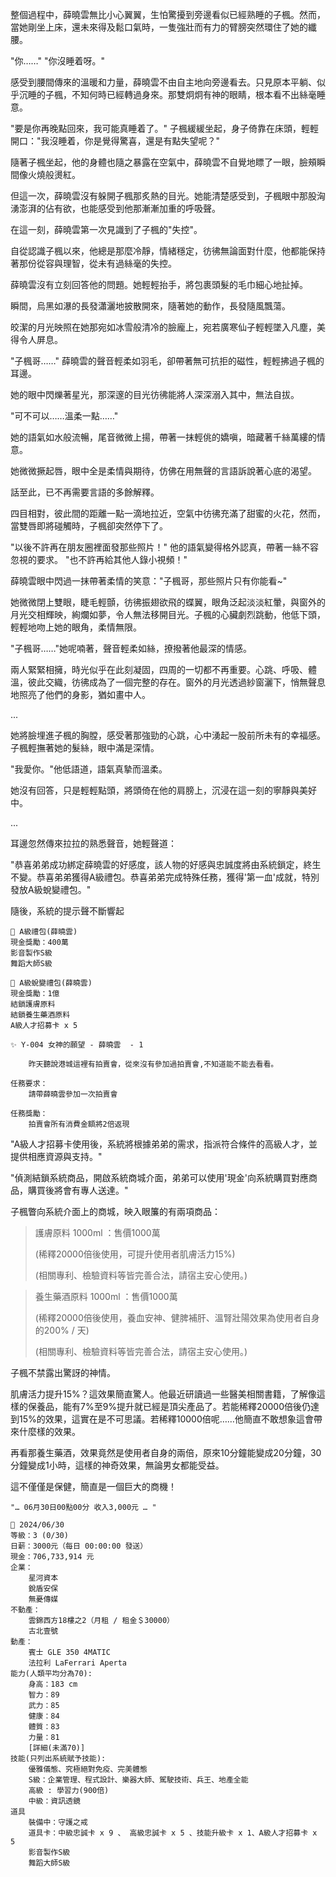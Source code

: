 整個過程中，薛曉雲無比小心翼翼，生怕驚擾到旁邊看似已經熟睡的子楓。然而，當她剛坐上床，還未來得及鬆口氣時，一隻強壯而有力的臂膀突然環住了她的纖腰。

"你……"
"你沒睡着呀。"

感受到腰間傳來的溫暖和力量，薛曉雲不由自主地向旁邊看去。只見原本平躺、似乎沉睡的子楓，不知何時已經轉過身來。那雙炯炯有神的眼睛，根本看不出絲毫睡意。

"要是你再晚點回來，我可能真睡着了。" 子楓緩緩坐起，身子倚靠在床頭，輕輕開口："我沒睡着，你是覺得驚喜，還是有點失望呢？"

隨著子楓坐起，他的身體也隨之暴露在空氣中，薛曉雲不自覺地瞟了一眼，臉頰瞬間像火燒般燙紅。

但這一次，薛曉雲沒有躲開子楓那炙熱的目光。她能清楚感受到，子楓眼中那股洶湧澎湃的佔有欲，也能感受到他那漸漸加重的呼吸聲。

在這一刻，薛曉雲第一次見識到了子楓的"失控"。

自從認識子楓以來，他總是那麼冷靜，情緒穩定，彷彿無論面對什麼，他都能保持著那份從容與理智，從未有過絲毫的失控。

薛曉雲沒有立刻回答他的問題。她輕輕抬手，將包裹頭髮的毛巾細心地扯掉。

瞬間，烏黑如瀑的長發瀟灑地披散開來，隨著她的動作，長發隨風飄蕩。

皎潔的月光映照在她那宛如冰雪般清冷的臉龐上，宛若廣寒仙子輕輕墜入凡塵，美得令人屏息。

"子楓哥……"
薛曉雲的聲音輕柔如羽毛，卻帶著無可抗拒的磁性，輕輕拂過子楓的耳邊。

她的眼中閃爍著星光，那深邃的目光彷彿能將人深深溺入其中，無法自拔。

"可不可以……溫柔一點……"

她的語氣如水般流暢，尾音微微上揚，帶著一抹輕佻的嬌嗔，暗藏著千絲萬縷的情意。

她微微撅起唇，眼中全是柔情與期待，仿佛在用無聲的言語訴說著心底的渴望。

話至此，已不再需要言語的多餘解釋。

四目相對，彼此間的距離一點一滴地拉近，空氣中彷彿充滿了甜蜜的火花，然而，當雙唇即將碰觸時，子楓卻突然停下了。

"以後不許再在朋友圈裡面發那些照片！"
他的語氣變得格外認真，帶著一絲不容忽視的要求。
"也不許再給其他人錄小視頻！"

薛曉雲眼中閃過一抹帶著柔情的笑意："子楓哥，那些照片只有你能看~"

她微微閉上雙眼，睫毛輕顫，彷彿振翅欲飛的蝶翼，眼角泛起淡淡紅暈，與窗外的月光交相輝映，絢爛如夢，令人無法移開目光。子楓的心臟劇烈跳動，他低下頭，輕輕地吻上她的眼角，柔情無限。

"子楓哥……"她呢喃著，聲音輕柔如絲，撩撥著他最深的情感。

兩人緊緊相擁，時光似乎在此刻凝固，四周的一切都不再重要。心跳、呼吸、體溫，彼此交織，彷彿成為了一個完整的存在。窗外的月光透過紗窗灑下，悄無聲息地照亮了他們的身影，猶如畫中人。

...

她將臉埋進子楓的胸膛，感受著那強勁的心跳，心中湧起一股前所未有的幸福感。子楓輕撫著她的髮絲，眼中滿是深情。

"我愛你。"他低語道，語氣真摯而溫柔。

她沒有回答，只是輕輕點頭，將頭倚在他的肩膀上，沉浸在這一刻的寧靜與美好中。

...

耳邊忽然傳來拉拉的熟悉聲音，她輕聲道：

"恭喜弟弟成功綁定薛曉雲的好感度，該人物的好感與忠誠度將由系統鎖定，終生不變。恭喜弟弟獲得A級禮包。恭喜弟弟完成特殊任務，獲得'第一血'成就，特別發放A級蛻變禮包。"

隨後，系統的提示聲不斷響起

```
🎁 A級禮包(薛曉雲)
現金獎勵：400萬
影音製作S級
舞蹈大師S級
```

```
🎁 A級蛻變禮包(薛曉雲)
現金獎勵：1億
結鎖護膚原料
結鎖養生藥酒原料
A級人才招募卡 x 5 
```

```
✨ Y-004 女神的願望 - 薛曉雲  - 1
    
    昨天聽說港城這裡有拍賣會，從來沒有參加過拍賣會,不知道能不能去看看。

任務要求：
    請帶薛曉雲參加一次拍賣會

任務獎勵：
    拍賣會所有消費金額將2倍返現
```

"A級人才招募卡使用後，系統將根據弟弟的需求，指派符合條件的高級人才，並提供相應資源與支持。"

"偵測結鎖系統商品，開啟系統商城介面，弟弟可以使用'現金'向系統購買對應商品，購買後將會有專人送達。"

子楓瞥向系統介面上的商城，映入眼簾的有兩項商品：

>護膚原料 1000ml ：售價1000萬
>
>(稀釋20000倍後使用，可提升使用者肌膚活力15%)
>
>(相關專利、檢驗資料等皆完善合法，請宿主安心使用。)


>養生藥酒原料 1000ml ：售價1000萬
>
>(稀釋20000倍後使用，養血安神、健脾補肝、溫腎壯陽效果為使用者自身的200% / 天)
>
>(相關專利、檢驗資料等皆完善合法，請宿主安心使用。)

子楓不禁露出驚訝的神情。

肌膚活力提升15%？這效果簡直驚人。他最近研讀過一些醫美相關書籍，了解像這樣的保養品，能有7%至9%提升就已經是頂尖產品了。若能稀釋20000倍後仍達到15%的效果，這實在是不可思議。若稀釋10000倍呢……他簡直不敢想象這會帶來什麼樣的效果。

再看那養生藥酒，效果竟然是使用者自身的兩倍，原來10分鐘能變成20分鐘，30分鐘變成1小時，這樣的神奇效果，無論男女都能受益。

這不僅僅是保健，簡直是一個巨大的商機！

`"… 06月30日00點00分 收入3,000元 … "`

```
📰 2024/06/30
等級：3 (0/30)
日薪：3000元（每日 00:00:00 發送）
現金：706,733,914 元
企業：
    星河資本
    銳盾安保
    無憂傳媒
不動產：
    雲錦西方18樓之2（月租 / 租金＄30000）
    古北壹號
動產：
    賓士 GLE 350 4MATIC
    法拉利 LaFerrari Aperta
能力(人類平均分為70):
    身高：183 cm
    智力：89
    武力：85
    健康：84
    體質：83
    力量：81
    [詳細(未滿70)]
技能(只列出系統賦予技能):
    優雅儀態、究極絕對免疫、完美體態
    S級：企業管理、程式設計、樂器大師、駕駛技術、兵王、地產全能
    高級 : 學習力(900倍)
    中級：資訊透鏡
道具
    裝備中：守護之戒
    道具卡：中級忠誠卡 x 9 、 高級忠誠卡 x 5 、技能升級卡 x 1、A級人才招募卡 x 5
    影音製作S級
    舞蹈大師S級
```


